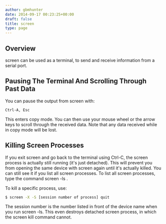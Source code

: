 ```yaml
---
author: gbmhunter
date: 2014-09-17 00:23:25+00:00
draft: false
title: screen
type: page
---
```


## Overview

screen can be used as a terminal, to send and receive information from a serial port.

## Pausing The Terminal And Scrolling Through Past Data

You can pause the output from screen with:

```
Ctrl-A, Esc 
```

This enters copy mode. You can then use your mouse wheel or the arrow keys to scroll through the received data. Note that any data received while in copy mode will be lost.

## Killing Screen Processes

If you exit screen and go back to the terminal using Ctrl-C, the screen process is actually still running (it's just detached). This will prevent you from opening the same device with screen again until it's actually killed. You can still see it if you list all screen processes. To list all screen processes, type the command screen -ls .

To kill a specific process, use:

```sh
$ screen -X -S [session number of process] quit
```

The session number is the number listed in front of the device name when you run screen -ls. This even destroys detached screen process, in which the screen kill command cannot.

